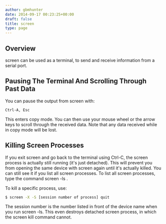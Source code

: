 ```yaml
---
author: gbmhunter
date: 2014-09-17 00:23:25+00:00
draft: false
title: screen
type: page
---
```


## Overview

screen can be used as a terminal, to send and receive information from a serial port.

## Pausing The Terminal And Scrolling Through Past Data

You can pause the output from screen with:

```
Ctrl-A, Esc 
```

This enters copy mode. You can then use your mouse wheel or the arrow keys to scroll through the received data. Note that any data received while in copy mode will be lost.

## Killing Screen Processes

If you exit screen and go back to the terminal using Ctrl-C, the screen process is actually still running (it's just detached). This will prevent you from opening the same device with screen again until it's actually killed. You can still see it if you list all screen processes. To list all screen processes, type the command screen -ls .

To kill a specific process, use:

```sh
$ screen -X -S [session number of process] quit
```

The session number is the number listed in front of the device name when you run screen -ls. This even destroys detached screen process, in which the screen kill command cannot.

